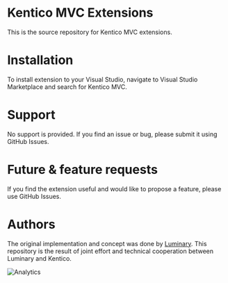 # Kentico MVC Extensions
This is the source repository for Kentico MVC extensions.

# Installation
To install extension to your Visual Studio, navigate to Visual Studio Marketplace and search for Kentico MVC.

# Support
No support is provided. If you find an issue or bug, please submit it using GitHub Issues.

# Future & feature requests
If you find the extension useful and would like to propose a feature, please use GitHub Issues.

# Authors
The original implementation and concept was done by [Luminary](https://www.luminary.com/). This repository is the result of joint effort and technical cooperation between Luminary and Kentico.

![Analytics](https://kentico-ga-beacon.azurewebsites.net/api/UA-69014260-4/ondrabus/kentico-vs-extensions?pixel)